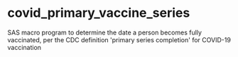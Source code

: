 # covid_primary_vaccine_series
SAS macro program to determine the date a person becomes fully vaccinated, per the CDC definition 'primary series completion' for COVID-19 vaccination
